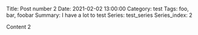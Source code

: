 Title: Post number 2
Date: 2021-02-02 13:00:00
Category: test
Tags: foo, bar, foobar
Summary: I have a lot to test
Series: test_series
Series_index: 2

Content 2
